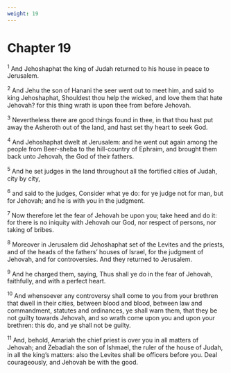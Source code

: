 ```yaml
---
weight: 19
---
```


# Chapter 19

<sup>1</sup> And Jehoshaphat the king of Judah returned to his house in peace to Jerusalem. 

<sup>2</sup> And Jehu the son of Hanani the seer went out to meet him, and said to king Jehoshaphat, Shouldest thou help the wicked, and love them that hate Jehovah? for this thing wrath is upon thee from before Jehovah. 

<sup>3</sup> Nevertheless there are good things found in thee, in that thou hast put away the Asheroth out of the land, and hast set thy heart to seek God. 

<sup>4</sup> And Jehoshaphat dwelt at Jerusalem: and he went out again among the people from Beer-sheba to the hill-country of Ephraim, and brought them back unto Jehovah, the God of their fathers. 

<sup>5</sup> And he set judges in the land throughout all the fortified cities of Judah, city by city, 

<sup>6</sup> and said to the judges, Consider what ye do: for ye judge not for man, but for Jehovah; and he is with you in the judgment. 

<sup>7</sup> Now therefore let the fear of Jehovah be upon you; take heed and do it: for there is no iniquity with Jehovah our God, nor respect of persons, nor taking of bribes. 

<sup>8</sup> Moreover in Jerusalem did Jehoshaphat set of the Levites and the priests, and of the heads of the fathers’ houses of Israel, for the judgment of Jehovah, and for controversies. And they returned to Jerusalem. 

<sup>9</sup> And he charged them, saying, Thus shall ye do in the fear of Jehovah, faithfully, and with a perfect heart. 

<sup>10</sup> And whensoever any controversy shall come to you from your brethren that dwell in their cities, between blood and blood, between law and commandment, statutes and ordinances, ye shall warn them, that they be not guilty towards Jehovah, and so wrath come upon you and upon your brethren: this do, and ye shall not be guilty. 

<sup>11</sup> And, behold, Amariah the chief priest is over you in all matters of Jehovah; and Zebadiah the son of Ishmael, the ruler of the house of Judah, in all the king’s matters: also the Levites shall be officers before you. Deal courageously, and Jehovah be with the good. 


